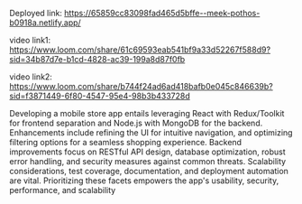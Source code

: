 Deployed link: https://65859cc83098fad465d5bffe--meek-pothos-b0918a.netlify.app/ 

video link1: https://www.loom.com/share/61c69593eab541bf9a33d52267f588d9?sid=34b87d7e-b1cd-4828-ac39-199a8d87f0fb 

video link2: https://www.loom.com/share/b744f24ad6ad418bafb0e045c846639b?sid=f3871449-6f80-4547-95e4-98b3b433728d 

Developing a mobile store app entails leveraging React with Redux/Toolkit for frontend separation and Node.js with MongoDB for the backend. Enhancements include refining the UI for intuitive navigation, and optimizing filtering options for a seamless shopping experience. Backend improvements focus on RESTful API design, database optimization, robust error handling, and security measures against common threats. Scalability considerations, test coverage, documentation, and deployment automation are vital. Prioritizing these facets empowers the app's usability, security, performance, and scalability
